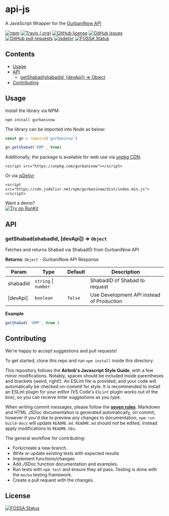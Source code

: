 <!-- Do not modify README.md, instead modify README.hbs -->

# api-js
A JavaScript Wrapper for the [GurbaniNow API](https://github.com/GurbaniNow/api)

[![npm](https://img.shields.io/npm/v/gurbaninow.svg?style=flat-square)](https://www.npmjs.com/package/gurbaninow)
[![Travis (.org)](https://img.shields.io/travis/GurbaniNow/api-js.svg?style=flat-square)](https://travis-ci.org/GurbaniNow/api-js)
[![GitHub license](https://img.shields.io/github/license/GurbaniNow/api-js.svg?style=flat-square)](./LICENSE)
[![GitHub issues](https://img.shields.io/github/issues/GurbaniNow/api-js.svg?style=flat-square)](https://github.com/GurbaniNow/api-js/issues)
[![GitHub pull requests](https://img.shields.io/github/issues-pr/GurbaniNow/api-js.svg?style=flat-square)](https://github.com/GurbaniNow/api-js/pulls)
[![jsdelivr](https://data.jsdelivr.com/v1/package/npm/gurbaninow/badge)](https://www.jsdelivr.com/package/npm/gurbaninow)
[![FOSSA Status](https://app.fossa.io/api/projects/git%2Bgithub.com%2FGurbaniNow%2Fapi-js.svg?type=shield)](https://app.fossa.io/projects/git%2Bgithub.com%2FGurbaniNow%2Fapi-js?ref=badge_shield)

## Contents

<!-- toc -->

- [Usage](#usage)
- [API](#api)
  * [getShabad(shabadId, [devApi]) ⇒ Object](#getshabadshabadid-devapi-%E2%87%92-object)
- [Contributing](#contributing)

<!-- tocstop -->

## Usage

Install the library via NPM:
```
npm install gurbaninow
```

The library can be imported into Node as below:
```javascript
const gn = require('gurbaninow')

gn.getShabad('DMP', true)
```

Additionally, the package is available for web use via [unpkg CDN](https://unpkg.com/gurbaninow).
```
<script src="https://unpkg.com/gurbaninow"></script>
```

Or via [jsDelivr](https://www.jsdelivr.com/package/npm/gurbaninow)
```
<script src="https://cdn.jsdelivr.net/npm/gurbaninow/dist/index.min.js"></script>
```

Want a demo?  
[![Try on RunKit](https://img.shields.io/badge/Try%20on%20RunKit-gurbaninow-brightgreen.svg?style=flat-square)](https://npm.runkit.com/gurbaninow)

## API

### getShabad(shabadId, [devApi]) ⇒ <code>Object</code>
Fetches and returns Shabad via ShabadID from GurbaniNow API

**Returns**: <code>Object</code> - GurbaniNow API Response  

| Param | Type | Default | Description |
| --- | --- | --- | --- |
| shabadId | <code>string</code> \| <code>number</code> |  | ShabadID of Shabad to request |
| [devApi] | <code>boolean</code> | <code>false</code> | Use Development API instead of Production |

**Example**  
```js
getShabad( 'DMP', true )
```

## Contributing

We're happy to accept suggestions and pull requests!

To get started, clone this repo and run `npm install` inside this directory. 

This repository follows the **Airbnb's Javascript Style Guide**, with a few minor modifications. Notably, spaces should be included inside parentheses and brackets (weird, right!). An ESLint file is provided,
and your code will automatically be checked on-commit for style.
It is recommended to install an ESLint plugin for your editor (VS Code's `ESLint` plugin works out of the box), so you can receive
linter suggestions as you type.

When writing commit messages, please follow the **[seven rules](https://chris.beams.io/posts/git-commit/#seven-rules)**. 
Markdown and HTML JSDoc documentation is generated automatically, on commit,
however if you'd like to preview any changes to documentation, `npm run build-docs` will
update `README.md`. `README.md` should *not* be edited, instead apply modifications to `README.hbs`.

The general workflow for contributing:

- Fork/create a new branch.
- Write or update existing tests with expected results
- Implement functions/changes
- Add JSDoc function documentation and examples.
- Run tests with `npm test` and ensure they all pass. Testing is done with the `mocha` testing framework.
- Create a pull request with the changes.


## License
[![FOSSA Status](https://app.fossa.io/api/projects/git%2Bgithub.com%2FGurbaniNow%2Fapi-js.svg?type=large)](https://app.fossa.io/projects/git%2Bgithub.com%2FGurbaniNow%2Fapi-js?ref=badge_large)
